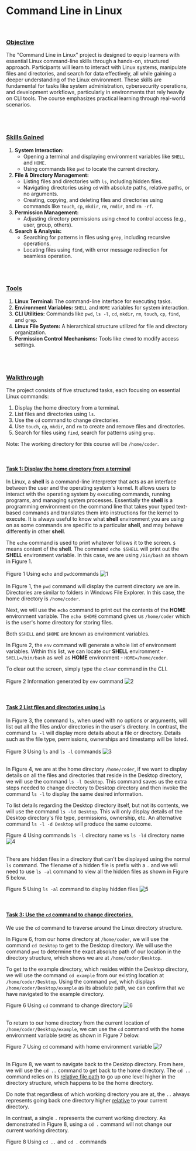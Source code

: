 # Command Line in Linux
</br>

### <ins>Objective</ins>

The "Command Line in Linux" project is designed to equip learners with essential Linux command-line skills through a hands-on, structured approach. Participants will learn to interact with Linux systems, manipulate files and directories, and search for data effectively, all while gaining a deeper understanding of the Linux environment. These skills are fundamental for tasks like system administration, cybersecurity operations, and development workflows, particularly in environments that rely heavily on CLI tools. The course emphasizes practical learning through real-world scenarios.

</br></br>
### <ins>Skills Gained</ins>

1. **System Interaction:**
    - Opening a terminal and displaying environment variables like `SHELL` and `HOME`.
    - Using commands like `pwd` to locate the current directory.
2. **File & Directory Management:**
   - Listing files and directories with `ls`, including hidden files.
   - Navigating directories using `cd` with absolute paths, relative paths, or no arguments.
   - Creating, copying, and deleting files and directories using commands like `touch`, `cp`, `mkdir`, `rm`, `rmdir`, and `rm -rf`.
3. **Permission Management:**
     - Adjusting directory permissions using `chmod` to control access (e.g., user, group, others).
4. **Search & Analysis:**
   - Searching for patterns in files using `grep`, including recursive operations.
   - Locating files using `find`, with error message redirection for seamless operation.

</br></br>
### <ins>Tools</ins>

1. **Linux Terminal:** The command-line interface for executing tasks.
2. **Environment Variables:** `SHELL` and `HOME` variables for system interaction.
3. **CLI Utilities:** Commands like `pwd`, `ls -l`, `cd`, `mkdir`, `rm`, `touch`, `cp`, `find`, and `grep`.
4. **Linux File System:** A hierarchical structure utilized for file and directory organization.
5. **Permission Control Mechanisms:** Tools like `chmod` to modify access settings.
 
</br></br>

### <ins>Walkthrough</ins>

The project consists of five structured tasks, each focusing on essential Linux commands:
1. Display the home directory from a terminal.
2. List files and directories using `ls`.
3. Use the `cd` command to change directories.
4. Use `touch`, `cp`, `mkdir`, and `rm` to create and remove files and directories.
5. Search for files using `find`, search for patterns using `grep`.

Note: The working directory for this course will be `/home/coder`.

</br>

#### <ins>Task 1: Display the home directory from a terminal</ins>

In Linux, a **shell** is a command-line interpreter that acts as an interface between the user and the operating system's kernel. It allows users to interact with the operating system by executing commands, running programs, and managing system processes. Essentially the **shell** is a programming environment on the command line that takes your typed text-based commands and translates them into instructions for the kernel to execute. It is always useful to know what **shell** environment you are using on as some commands are specific to a particular **shell**, and may behave differently in other **shell**.

The `echo` command is used to print whatever follows it to the screen. `$` means content of the **shell**. The command `echo $SHELL` will print out the **SHELL** environment variable. In this case, we are using `/bin/bash` as shown in Figure 1.
</br></br>
Figure 1 Using `echo` and `pwd`commands
![1](https://github.com/chiahsing-loh/Command-Line-in-Linux/blob/main/Images/Figure%201%20Usage%20of%20commands%20-%20echo%20and%20pwd.png)
</br></br>
In Figure 1, the `pwd` command will display the current directory we are in. Directories are similar to folders in Windows File Explorer. In this case, the home directory is `/home/coder`.

Next, we will use the `echo` command to print out the contents of the **HOME** environment variable. The `echo $HOME` command gives us `/home/coder` which is the user's home directory for storing files.

Both `$SHELL` and `$HOME` are known as environment variables.

In Figure 2, the `env` command will generate a whole list of environment variables. Within this list, we can locate our **SHELL** environment - `SHELL=/bin/bash` as well as **HOME** environment - `HOME=/home/coder`.

To clear out  the screen, simply type the `clear` command in the CLI.
</br></br>
Figure 2 Information generated by `env` command
![2](https://github.com/chiahsing-loh/Command-Line-in-Linux/blob/main/Images/Figure%202%20Information%20generated%20by%20env%20command.png)
</br></br></br>

#### <ins>Task 2 List files and directories using `ls`</ins>

In Figure 3, the command `ls`, when used with no options or arguments, will list out all the files and/or directories in the user's directory. In contrast, the command `ls -l` will display more details about a file or directory. Details such as the file type, permissions, ownerships and timestamp will be listed.
</br></br>
Figure 3 Using `ls` and `ls -l` commands
![3](https://github.com/chiahsing-loh/Command-Line-in-Linux/blob/main/Images/Figure%203%20Using%20ls%20and%20ls%20-l%20commands.png)
</br></br>

In Figure 4, we are at the home directory `/home/coder`, if we want to display details on all the files and directories that reside in the Desktop directory, we will use the command `ls -l Desktop`. This command saves us the extra steps needed to change directory to Desktop directory and then invoke the command `ls -l` to display the same desired information.

To list details regarding the Desktop directory itself, but not its contents, we will use the command `ls -ld Desktop`. This will only display details of the Desktop directory's file type, permissions, ownership, etc. An alternative command `ls -l -d Desktop` will produce the same outcome.


Figure 4 Using commands `ls -l` directory name vs `ls -ld` directory name
![4](https://github.com/chiahsing-loh/Command-Line-in-Linux/blob/main/Images/Figure%204%20Using%20commands%20ls%20-l%20directory%20name%20vs%20ls%20-ld%20directory%20name.png)
</br></br>

There are hidden files in a directory that can't be displayed using the normal `ls` command. The filename of a hidden file is prefix with a `.` and we will need to use `ls -al` command to view all the hidden files as shown in Figure 5 below.

Figure 5 Using `ls -al` command to display hidden files
![5](https://github.com/chiahsing-loh/Command-Line-in-Linux/blob/main/Images/Figure%205%20Using%20ls%20-al%20command%20to%20display%20hidden%20files.png)
</br></br></br>

#### <ins>Task 3: Use the `cd` command to change directories.</ins>

We use the `cd` command to traverse around the Linux directory structure.

In Figure 6, from our home directory at `/home/coder`, we will use the command `cd Desktop` to get to the Desktop directory. We will use the command `pwd` to determine the exact absolute path of our location in the directory structure, which shows we are at `/home/coder/Desktop`. 

To get to the example directory, which resides within the Desktop directory, we will use the command `cd example` from our existing location at `/home/coder/Desktop`. Using the command `pwd`, which displays `/home/coder/Desktop/example` as its absolute path, we can confirm that we have navigated to the example directory.

Figure 6 Using `cd` command to change directory
![6](https://github.com/chiahsing-loh/Command-Line-in-Linux/blob/main/Images/Figure%206%20Using%20cd%20command%20to%20change%20directory.png)
</br></br>

To return to our home directory from the current location of `/home/coder/Desktop/example`, we can use the `cd` command with the home environment variable `$HOME` as shown in Figure 7 below.

Figure 7 Using `cd` command with home environment variable
![7](https://github.com/chiahsing-loh/Command-Line-in-Linux/blob/main/Images/Figure%207%20Using%20cd%20command%20with%20home%20environment%20variable.png)
</br></br>

In Figure 8, we want to navigate back to the Desktop directory. From here, we will use the `cd ..` command to get back to the home directory. The `cd ..` command relies on its <ins>relative file path</ins> to go up one level higher in the directory structure, which happens to be the home directory.

Do note that regardless of which working directory you are at, the `..` always represents going back one directory higher <ins>relative</ins> to your current directory. 

In contrast, a single `.` represents the current working directory. As demonstrated in Figure 8, using a `cd .` command will not change our current working directory. 


Figure 8 Using `cd ..`  and `cd .` commands


